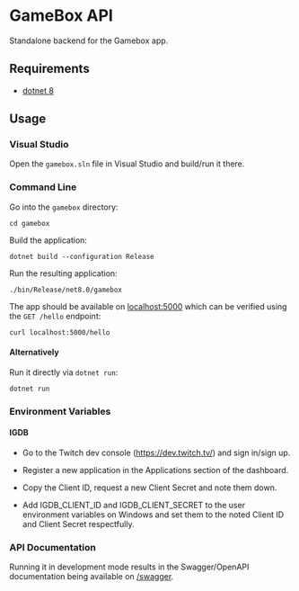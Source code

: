# GameBox API

Standalone backend for the Gamebox app.

## Requirements

* [dotnet 8](https://dotnet.microsoft.com/)

## Usage

### Visual Studio

Open the `gamebox.sln` file in Visual Studio and build/run it there.

### Command Line

Go into the `gamebox` directory:

```shell
cd gamebox
```

Build the application:

```shell
dotnet build --configuration Release
```

Run the resulting application:

```shell
./bin/Release/net8.0/gamebox
```

The app should be available on [localhost:5000](http://localhost:5000) which can
be verified using the `GET /hello` endpoint:

```shell
curl localhost:5000/hello
```

#### Alternatively

Run it directly via `dotnet run`:

```shell
dotnet run
```

### Environment Variables

#### IGDB

- Go to the Twitch dev console (https://dev.twitch.tv/) and sign in/sign up.

- Register a new application in the Applications section of the dashboard.

- Copy the Client ID, request a new Client Secret and note them down.

- Add IGDB_CLIENT_ID and IGDB_CLIENT_SECRET to the user environment variables on Windows and set them to the noted Client ID and Client Secret respectfully.

### API Documentation

Running it in development mode results in the Swagger/OpenAPI documentation
being available on [/swagger](http://localhost:5049/swagger/index.html).
